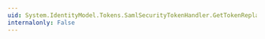 ```yaml
---
uid: System.IdentityModel.Tokens.SamlSecurityTokenHandler.GetTokenReplayCacheEntryExpirationTime(System.IdentityModel.Tokens.SamlSecurityToken)
internalonly: False
---
```


